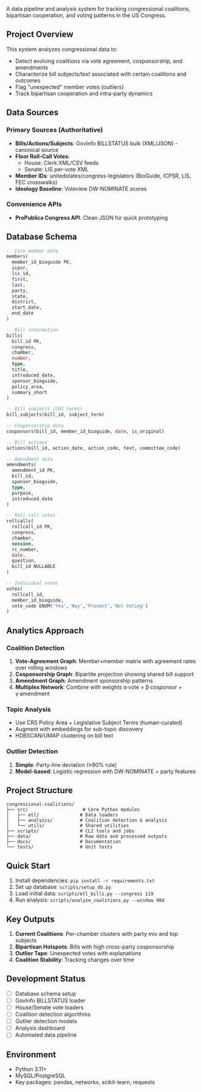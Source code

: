 

A data pipeline and analysis system for tracking congressional coalitions, bipartisan cooperation, and voting patterns in the US Congress.

## Project Overview

This system analyzes congressional data to:
- Detect evolving coalitions via vote agreement, cosponsorship, and amendments
- Characterize bill subjects/text associated with certain coalitions and outcomes
- Flag "unexpected" member votes (outliers)
- Track bipartisan cooperation and intra-party dynamics

## Data Sources

### Primary Sources (Authoritative)
- **Bills/Actions/Subjects**: GovInfo BILLSTATUS bulk (XML/JSON) - canonical source
- **Floor Roll-Call Votes**: 
  - House: Clerk XML/CSV feeds
  - Senate: LIS per-vote XML
- **Member IDs**: unitedstates/congress-legislators (BioGuide, ICPSR, LIS, FEC crosswalks)
- **Ideology Baseline**: Voteview DW-NOMINATE scores

### Convenience APIs
- **ProPublica Congress API**: Clean JSON for quick prototyping

## Database Schema

```sql
-- Core member data
members(
  member_id_bioguide PK, 
  icpsr, 
  lis_id, 
  first, 
  last, 
  party, 
  state, 
  district, 
  start_date, 
  end_date
)

-- Bill information
bills(
  bill_id PK, 
  congress, 
  chamber, 
  number, 
  type, 
  title, 
  introduced_date, 
  sponsor_bioguide, 
  policy_area, 
  summary_short
)

-- Bill subjects (CRS terms)
bill_subjects(bill_id, subject_term)

-- Cosponsorship data
cosponsors(bill_id, member_id_bioguide, date, is_original)

-- Bill actions
actions(bill_id, action_date, action_code, text, committee_code)

-- Amendment data
amendments(
  amendment_id PK, 
  bill_id, 
  sponsor_bioguide, 
  type, 
  purpose, 
  introduced_date
)

-- Roll call votes
rollcalls(
  rollcall_id PK, 
  congress, 
  chamber, 
  session, 
  rc_number, 
  date, 
  question, 
  bill_id NULLABLE
)

-- Individual votes
votes(
  rollcall_id, 
  member_id_bioguide, 
  vote_code ENUM('Yea','Nay','Present','Not Voting')
)
```

## Analytics Approach

### Coalition Detection
1. **Vote-Agreement Graph**: Member×member matrix with agreement rates over rolling windows
2. **Cosponsorship Graph**: Bipartite projection showing shared bill support
3. **Amendment Graph**: Amendment sponsorship patterns
4. **Multiplex Network**: Combine with weights α·vote + β·cosponsor + γ·amendment

### Topic Analysis
- Use CRS Policy Area + Legislative Subject Terms (human-curated)
- Augment with embeddings for sub-topic discovery
- HDBSCAN/UMAP clustering on bill text

### Outlier Detection
1. **Simple**: Party-line deviation (≥80% rule)
2. **Model-based**: Logistic regression with DW-NOMINATE + party features

## Project Structure

```
congressional-coalitions/
├── src/                    # Core Python modules
│   ├── etl/               # Data loaders
│   ├── analysis/          # Coalition detection & analysis
│   └── utils/             # Shared utilities
├── scripts/               # CLI tools and jobs
├── data/                  # Raw data and processed outputs
├── docs/                  # Documentation
└── tests/                 # Unit tests
```

## Quick Start

1. Install dependencies: `pip install -r requirements.txt`
2. Set up database: `scripts/setup_db.py`
3. Load initial data: `scripts/etl_bills.py --congress 119`
4. Run analysis: `scripts/analyze_coalitions.py --window 90d`

## Key Outputs

1. **Current Coalitions**: Per-chamber clusters with party mix and top subjects
2. **Bipartisan Hotspots**: Bills with high cross-party cosponsorship
3. **Outlier Tape**: Unexpected votes with explanations
4. **Coalition Stability**: Tracking changes over time

## Development Status

- [ ] Database schema setup
- [ ] GovInfo BILLSTATUS loader
- [ ] House/Senate vote loaders
- [ ] Coalition detection algorithms
- [ ] Outlier detection models
- [ ] Analysis dashboard
- [ ] Automated data pipeline

## Environment

- Python 3.11+
- MySQL/PostgreSQL
- Key packages: pandas, networkx, scikit-learn, requests


